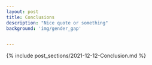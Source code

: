 ```yaml
---
layout: post
title: Conclusions
description: "Nice quote or something"
background: 'img/gender_gap'


---
```


{% include post_sections/2021-12-12-Conclusion.md %}
